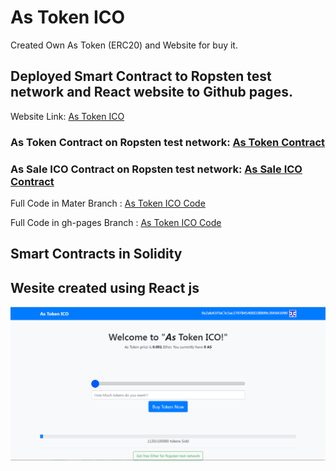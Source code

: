 # As Token ICO
Created Own As Token (ERC20) and Website for buy it.

## Deployed Smart Contract to **Ropsten test network** and React website to Github pages.

Website Link: [As Token ICO](https://abhithory.github.io/AsToken_Ico/ "As Token ICO")

### As Token Contract on Ropsten test network: [As Token Contract](https://ropsten.etherscan.io/address/0xC330ff0b9a67AB722aC531E0682A104aDd925Db5 "As Token Contract")

### As Sale ICO Contract on Ropsten test network: [As Sale ICO Contract](https://ropsten.etherscan.io/address/0xe4C2c6d1fb4dF40391f61941C2B42be562a9A19f "As Sale ICO Contract")

Full Code in Mater Branch : [As Token ICO Code](https://github.com/abhithory/AsToken_Ico "As Token ICO Code")

Full Code in gh-pages Branch : [As Token ICO Code](https://github.com/abhithory/AsToken_Ico/tree/gh-pages "As Token ICO Code")


## Smart Contracts in Solidity
## Wesite created using React js

![imagename](https://github.com/abhithory/AsToken_Ico/blob/gh-pages/img/AsToken.PNG?raw=true)
